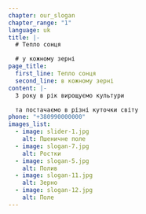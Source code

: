 ```yaml
---
chapter: our_slogan
chapter_range: "1"
language: uk
title: |-
  # Т﻿епло сонця

  # у﻿ кожному зерні
page_title:
  first_line: Тепло сонця
  second_line: в кожному зерні
content: |-
  З﻿ року в рік вирощуємо культури

  т﻿а постачаємо в різні куточки світу
phone: "+380990000000"
images_list:
  - image: slider-1.jpg
    alt: Пшеничне поле
  - image: slogan-7.jpg
    alt: Ростки
  - image: slogan-5.jpg
    alt: Полив
  - image: slogan-11.jpg
    alt: Зерно
  - image: slogan-12.jpg
    alt: Поле
---
```

